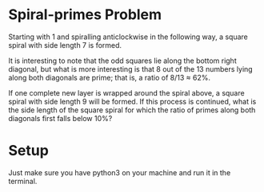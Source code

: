 # Spiral-primes Problem

Starting with 1 and spiralling anticlockwise in the following way, a square spiral with side length 7 is formed.

It is interesting to note that the odd squares lie along the bottom right diagonal, but what is more interesting is that 8 out of the 13 numbers lying along both diagonals are prime; that is, a ratio of 8/13 ≈ 62%.

If one complete new layer is wrapped around the spiral above, a square spiral with side length 9 will be formed. If this process is continued, what is the side length of the square spiral for which the ratio of primes along both diagonals first falls below 10%?

# Setup
Just make sure you have python3 on your machine and run it in the terminal.
